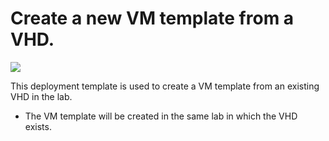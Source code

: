 # Create a new VM template from a VHD.

<a href="https://portal.azure.com/#create/Microsoft.Template/uri/https%3A%2F%2Fraw.githubusercontent.com%2Fazure%2Fazure-devtestlab%2Fdev%2F201-dtl-create-vmtemplate-from-vhd%2Fazuredeploy.json" target="_blank">
    <img src="http://azuredeploy.net/deploybutton.png"/>
</a>


This deployment template is used to create a VM template from an existing VHD in the lab.
- The VM template will be created in the same lab in which the VHD exists.
